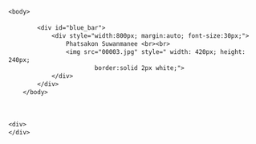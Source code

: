 <html>
    

<style>
     #blue_bar{
            height:50px; background-color: black; color: #d9dfeb;
        }
</style>
   
    <body>
            
            <div id="blue_bar">
                <div style="width:800px; margin:auto; font-size:30px;">
                    Phatsakon Suwanmanee <br><br>
                    <img src="00003.jpg" style=" width: 420px; height: 240px; 
                            border:solid 2px white;">
                </div>
            </div>
        </body> 
        
       
   
    <div>
    </div>
</html>
